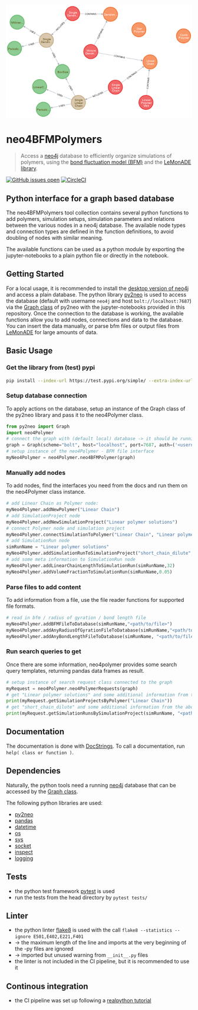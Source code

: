 ![example of polymer and simulations in te database](figures/sketch_polymers_simulations.png)
# neo4BFMPolymers
> Access a [neo4j](https://neo4j.com/) database to efficiently organize simulations of polymers, using the [bond fluctuation model (BFM)](https://en.wikipedia.org/wiki/Bond_fluctuation_model) and the [LeMonADE library](https://github.com/LeMonADE-project).

[![GitHub issues open](https://img.shields.io/github/issues/MartinWenge/neo4BFMPolymers)](https://github.com/MartinWenge/neo4BFMPolymers/issues)
[![CircleCI](https://circleci.com/gh/MartinWenge/neo4BFMPolymers.svg?style=svg&circle-token=384ea1a8f93ec4063c766071ee8bb1544a0b1a26)](https://app.circleci.com/pipelines/gh/MartinWenge/neo4BFMPolymers)

## Python interface for a graph based database
The neo4BFMPolymers tool collection contains several python functions to add polymers, simulation setups, simulation parameters and relations between the various nodes in a neo4j database.
The available node types and connection types are defined in the function definitions, to avoid doubling of nodes with similar meaning.

The available functions can be used as a python module by exporting the jupyter-notebooks to a plain python file or directly in the notebook.

## Getting Started
For a local usage, it is recommended to install the [desktop version of neo4j](https://neo4j.com/download/) and access a plain database.
The python library [py2neo](https://py2neo.org/v4/) is used to access the database (default with username `neo4j` and host `bolt://localhost:7687`) via the [Graph class](https://py2neo.org/v4/database.html#the-graph) of py2neo with the jupyter-notebooks provided in this repository.
Once the connection to the database is working, the available functions allow you to add nodes, connections and data to the database.
You can insert the data manually, or parse bfm files or output files from [LeMonADE](https://github.com/LeMonADE-project) for large amounts of data.

## Basic Usage
### Get the library from (test) pypi
```bash
pip install --index-url https://test.pypi.org/simple/ --extra-index-url https://pypi.org/simple neo4polymer
```

### Setup database connection
To apply actions on the database, setup an instance of the Graph class of the py2neo library and pass it to the neo4Polymer class.

```python
from py2neo import Graph
import neo4Polymer
# connect the graph with (default local) database -> it should be running already
graph = Graph(scheme="bolt", host="localhost", port=7687, auth=('<username>', '<password>'))
# setup instance of the neo4Polymer - BFM file interface
myNeo4Polymer = neo4Polymer.neo4BFMPolymer(graph)
```

### Manually add nodes
To add nodes, find the interfaces you need from the docs and run them on the neo4Polymer class instance.

```python
# add Linear Chain as Polymer node:
myNeo4Polymer.addNewPolymer("Linear Chain")
# add SimulationProject node
myNeo4Polymer.addNewSimulationProject("Linear polymer solutions")
# connect Polymer node and simulation project
myNeo4Polymer.connectSimulationToPolymer("Linear Chain", "Linear polymer solutions")
# add SimulationRun node
simRunName = "Linear polymer solutions"
myNeo4Polymer.addSimulationRunToSimulationProject("short_chain_dilute",simRunName)
# add some meta information to SimulationRun node
myNeo4Polymer.addLinearChainLengthToSimulationRun(simRunName,32)
myNeo4Polymer.addVolumeFractionToSimulationRun(simRunName,0.05)
```

### Parse files to add content
To add information from a file, use the file reader functions for supported file formats.

```python
# read in bfm / radius of gyration / bond length file
myNeo4Polymer.addBFMFileToDatabase(simRunName,"<path/to/file>")
myNeo4Polymer.addAnyRadiusOfGyrationFileToDatabase(simRunName,"<path/to/file>")
myNeo4Polymer.addAnyBondLengthFileToDatabase(simRunName, "<path/to/file>")
```

### Run search queries to get
Once there are some information, neo4polymer provides some search query templates, returning pandas data frames as result.
```python
# setup instance of search request class connected to the graph
myRequest = neo4Polymer.neo4PolymerRequests(graph)
# get "Linear polymer solutions" and some additional information from the above example graph
print(myRequest.getSimulationProjectsByPolymer("Linear Chain"))
# get "short_chain_dilute" and some additional information from the above example graph
print(myRequest.getSimulationRunsBySimulationProject(simRunName, "<path/to/file>"))
```

## Documentation
The documentation is done with [DocStrings](https://www.python.org/dev/peps/pep-0257/).
To call a documentation, run `help( class or function )`.

## Dependencies
Naturally, the python tools need a running [neo4j](https://neo4j.com/) database that can be accessed by the [Graph class](https://py2neo.org/v4/database.html#the-graph).

The following python libraries are used:
* [py2neo](https://py2neo.org/v4/)
* [pandas](https://pandas.pydata.org/)
* [datetime](https://docs.python.org/3/library/datetime.html)
* [os](https://docs.python.org/3/library/os.html)
* [sys](https://docs.python.org/3/library/sys.html)
* [socket](https://docs.python.org/3/library/socket.html)
* [inspect](https://docs.python.org/3/library/inspect.html)
* [logging](https://docs.python.org/3/library/logging.html)

## Tests
* the python test framework [pytest](https://docs.pytest.org/en/latest/) is used
* run the tests from the head directory by `pytest tests/`

## Linter
* the python linter [flake8](https://pypi.org/project/flake8/) is used with the call `flake8 --statistics --ignore E501,E402,E221,F401`
* -> the maximum length of the line and imports at the very beginning of the -py files are ignored
* -> imported but unused warning from `__init__.py` files
* the linter is not included in the CI pipeline, but it is recommended to use it

## Continous integration
* the CI pipeline was set up following a [realpython tutorial](https://realpython.com/python-continuous-integration/) 
